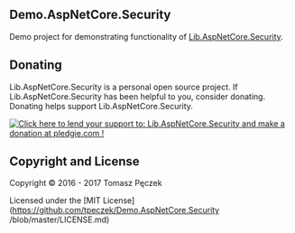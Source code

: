 ## Demo.AspNetCore.Security

Demo project for demonstrating functionality of [Lib.AspNetCore.Security](https://github.com/tpeczek/Lib.AspNetCore.Security).

## Donating

Lib.AspNetCore.Security is a personal open source project. If Lib.AspNetCore.Security has been helpful to you, consider donating. Donating helps support Lib.AspNetCore.Security.

<a href='https://pledgie.com/campaigns/33551'><img alt='Click here to lend your support to: Lib.AspNetCore.Security and make a donation at pledgie.com !' src='https://pledgie.com/campaigns/33551.png?skin_name=chrome' border='0' ></a>

## Copyright and License

Copyright © 2016 - 2017 Tomasz Pęczek

Licensed under the [MIT License](https://github.com/tpeczek/Demo.AspNetCore.Security /blob/master/LICENSE.md)
